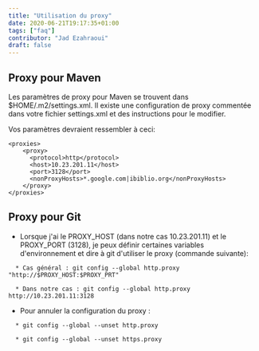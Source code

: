 ```yaml
---
title: "Utilisation du proxy"
date: 2020-06-21T19:17:35+01:00
tags: ["faq"]
contributor: "Jad Ezahraoui"
draft: false
---
```


## Proxy pour Maven

Les paramètres de proxy pour Maven se trouvent dans $HOME/.m2/settings.xml. Il existe une configuration de proxy commentée dans votre fichier settings.xml et des instructions pour le modifier.

Vos paramètres devraient ressembler à ceci:

```
<proxies>
    <proxy>
      <protocol>http</protocol>
      <host>10.23.201.11</host>
      <port>3128</port>
      <nonProxyHosts>*.google.com|ibiblio.org</nonProxyHosts>
    </proxy>
</proxies>

```

## Proxy pour Git

* Lorsque j'ai le PROXY_HOST (dans notre cas 10.23.201.11) et le PROXY_PORT (3128), je peux définir certaines variables d'environnement et dire à git d'utiliser le proxy (commande suivante):

```
  * Cas général : git config --global http.proxy "http://$PROXY_HOST:$PROXY_PRT"

  * Dans notre cas : git config --global http.proxy http://10.23.201.11:3128
```

* Pour annuler la configuration du proxy :

```
  * git config --global --unset http.proxy

  * git config --global --unset https.proxy
```


